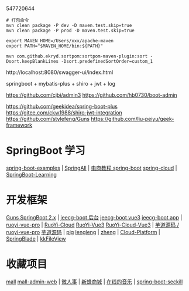 547720644
```shell
# 打包命令
mvn clean package -P dev -D maven.test.skip=true
mvn clean package -P prod -D maven.test.skip=true
```
```
export MAVEN_HOME=/Users/xxx/apache-maven
export PATH="$MAVEN_HOME/bin:${PATH}"

mvn com.github.ekryd.sortpom:sortpom-maven-plugin:sort -Dsort.keepBlankLines -Dsort.predefinedSortOrder=custom_1

```
http://localhost:8080/swagger-ui/index.html

springboot + mybatis-plus + shiro + jwt + log

https://github.com/cjbi/admin3
https://github.com/hb0730/boot-admin

https://github.com/geekidea/spring-boot-plus
https://gitee.com/ckw1988/shiro-jwt-integration
https://github.com/stylefeng/Guns
https://github.com/liu-peiyu/geek-framework
# SpringBoot 学习
[spring-boot-examples](https://github.com/ityouknow/spring-boot-examples) |
[SpringAll](https://github.com/wuyouzhuguli/SpringAll) |
[电商教程 spring-boot](https://github.com/macrozheng/mall-learning) [spring-cloud](https://github.com/macrozheng/mall-swarm) |
[SpringBoot-Learning](https://gitee.com/didispace/SpringBoot-Learning)

# 开发框架
[Guns SpringBoot 2.x](https://github.com/stylefeng/Guns)  |
[jeecg-boot 后台](https://github.com/jeecgboot/jeecg-boot) [jeecg-boot vue3](https://github.com/jeecgboot/jeecgboot-vue3) [jeecg-boot app](https://github.com/jeecgboot/jeecg-uniapp) |
[ruoyi-vue-pro](https://github.com/YunaiV/ruoyi-vue-pro) |
[RuoYi-Cloud](https://github.com/yangzongzhuan/RuoYi-Cloud)
[RuoYi-Vue3](https://github.com/yangzongzhuan/RuoYi-Vue3)
[RuoYi-Cloud-Vue3](https://github.com/yangzongzhuan/RuoYi-Cloud-Vue3) |
[芋道源码 / ruoyi-vue-pro](https://gitee.com/zhijiantianya/ruoyi-vue-pro) [芋道源码](https://gitee.com/yudaocode) |
[pig](https://gitee.com/log4j/pig) [lengleng](https://gitee.com/log4j) |
[zheng](https://gitee.com/shuzheng/zheng) |
[Cloud-Platform](https://gitee.com/geek_qi/cloud-platform) |
[SpringBlade](https://gitee.com/smallc/SpringBlade) |
[kkFileView](https://gitee.com/kekingcn/file-online-preview)

# 收藏项目
[mall](https://github.com/macrozheng/mall) [mall-admin-web](https://github.com/macrozheng/mall-admin-web) |
[微人事](https://github.com/lenve/vhr) |
[新蜂商城](https://github.com/newbee-ltd/newbee-mall/tree/spring-boot-3.x) |
[在线的音乐](https://github.com/Yin-Hongwei/music-website) |
[spring-boot-seckill](https://gitee.com/52itstyle/spring-boot-seckill)
